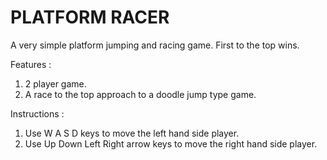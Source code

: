 # PLATFORM RACER

A very simple platform jumping and racing game. First to the top wins.

Features :
1. 2 player game.
2. A race to the top approach to a doodle jump type game.

Instructions :
1. Use W A S D keys to move the left hand side player.
2. Use Up Down Left Right arrow keys to move the right hand side player.

